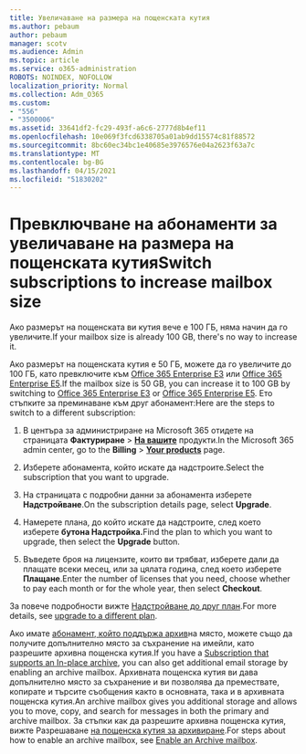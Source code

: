 ```yaml
---
title: Увеличаване на размера на пощенската кутия
ms.author: pebaum
author: pebaum
manager: scotv
ms.audience: Admin
ms.topic: article
ms.service: o365-administration
ROBOTS: NOINDEX, NOFOLLOW
localization_priority: Normal
ms.collection: Adm_O365
ms.custom:
- "556"
- "3500006"
ms.assetid: 33641df2-fc29-493f-a6c6-2777d8b4ef11
ms.openlocfilehash: 10e069f3fcd6338705a01ab9dd15574c81f88572
ms.sourcegitcommit: 8bc60ec34bc1e40685e3976576e04a2623f63a7c
ms.translationtype: MT
ms.contentlocale: bg-BG
ms.lasthandoff: 04/15/2021
ms.locfileid: "51830202"
---
```

# <a name="switch-subscriptions-to-increase-mailbox-size"></a><span data-ttu-id="e457e-102">Превключване на абонаменти за увеличаване на размера на пощенската кутия</span><span class="sxs-lookup"><span data-stu-id="e457e-102">Switch subscriptions to increase mailbox size</span></span>

<span data-ttu-id="e457e-103">Ако размерът на пощенската ви кутия вече е 100 ГБ, няма начин да го увеличите.</span><span class="sxs-lookup"><span data-stu-id="e457e-103">If your mailbox size is already 100 GB, there's no way to increase it.</span></span>
  
<span data-ttu-id="e457e-104">Ако размерът на пощенската кутия е 50 ГБ, можете да го увеличите до 100 ГБ, като превключите към [Office 365 Enterprise E3](https://products.office.com/business/office-365-enterprise-e3-business-software) или [Office 365 Enterprise E5](https://products.office.com/business/office-365-enterprise-e5-business-software).</span><span class="sxs-lookup"><span data-stu-id="e457e-104">If the mailbox size is 50 GB, you can increase it to 100 GB by switching to [Office 365 Enterprise E3](https://products.office.com/business/office-365-enterprise-e3-business-software) or [Office 365 Enterprise E5](https://products.office.com/business/office-365-enterprise-e5-business-software).</span></span> <span data-ttu-id="e457e-105">Ето стъпките за преминаване към друг абонамент:</span><span class="sxs-lookup"><span data-stu-id="e457e-105">Here are the steps to switch to a different subscription:</span></span>
  
1. <span data-ttu-id="e457e-106">В центъра за администриране на Microsoft 365 отидете на страницата **Фактуриране** \> **[На вашите](https://go.microsoft.com/fwlink/p/?linkid=842054)** продукти.</span><span class="sxs-lookup"><span data-stu-id="e457e-106">In the Microsoft 365 admin center, go to the **Billing** \> **[Your products](https://go.microsoft.com/fwlink/p/?linkid=842054)** page.</span></span>

2. <span data-ttu-id="e457e-107">Изберете абонамента, който искате да надстроите.</span><span class="sxs-lookup"><span data-stu-id="e457e-107">Select the subscription that you want to upgrade.</span></span>

3. <span data-ttu-id="e457e-108">На страницата с подробни данни за абонамента изберете **Надстройване**.</span><span class="sxs-lookup"><span data-stu-id="e457e-108">On the subscription details page, select **Upgrade**.</span></span>

4. <span data-ttu-id="e457e-109">Намерете плана, до който искате да надстроите, след което изберете **бутона Надстройка.**</span><span class="sxs-lookup"><span data-stu-id="e457e-109">Find the plan to which you want to upgrade, then select the **Upgrade** button.</span></span>

5. <span data-ttu-id="e457e-110">Въведете броя на лицензите, които ви трябват, изберете дали да плащате всеки месец, или за цялата година, след което изберете **Плащане**.</span><span class="sxs-lookup"><span data-stu-id="e457e-110">Enter the number of licenses that you need, choose whether to pay each month or for the whole year, then select **Checkout**.</span></span>

<span data-ttu-id="e457e-111">За повече подробности вижте [Надстройване до друг план](https://docs.microsoft.com/microsoft-365/commerce/subscriptions/upgrade-to-different-plan).</span><span class="sxs-lookup"><span data-stu-id="e457e-111">For more details, see [upgrade to a different plan](https://docs.microsoft.com/microsoft-365/commerce/subscriptions/upgrade-to-different-plan).</span></span>

<span data-ttu-id="e457e-112">Ако имате [абонамент, който поддържа архив](https://docs.microsoft.com/office365/servicedescriptions/exchange-online-archiving-service-description/exchange-online-archiving-service-description)на място, можете също да получите допълнително място за съхранение на имейли, като разрешите архивна пощенска кутия.</span><span class="sxs-lookup"><span data-stu-id="e457e-112">If you have a [Subscription that supports an In-place archive](https://docs.microsoft.com/office365/servicedescriptions/exchange-online-archiving-service-description/exchange-online-archiving-service-description), you can also get additional email storage by enabling an archive mailbox.</span></span> <span data-ttu-id="e457e-113">Архивната пощенска кутия ви дава допълнително място за съхранение и ви позволява да премествате, копирате и търсите съобщения както в основната, така и в архивната пощенска кутия.</span><span class="sxs-lookup"><span data-stu-id="e457e-113">An archive mailbox gives you additional storage and allows you to move, copy, and search for messages in both the primary and archive mailbox.</span></span> <span data-ttu-id="e457e-114">За стъпки как да разрешите архивна пощенска кутия, вижте Разрешаване [на пощенска кутия за архивиране](https://docs.microsoft.com/microsoft-365/compliance/enable-archive-mailboxes).</span><span class="sxs-lookup"><span data-stu-id="e457e-114">For steps about how to enable an archive mailbox, see [Enable an Archive mailbox](https://docs.microsoft.com/microsoft-365/compliance/enable-archive-mailboxes).</span></span>